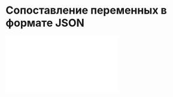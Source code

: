 # Сопоставление переменных в формате JSON

<embed src="../../workflow-json-variable-mapping/index.md#L3-L999"></embed>
